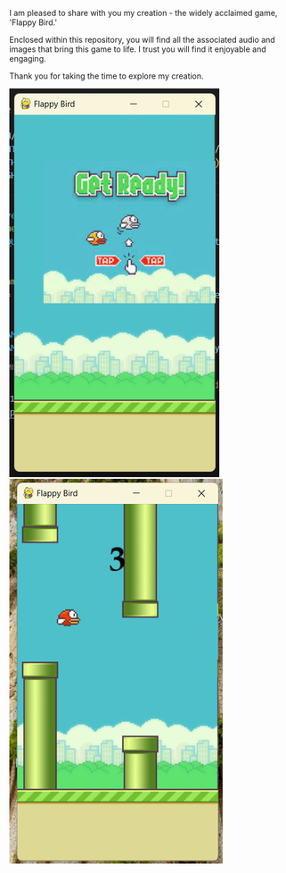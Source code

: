 I am pleased to share with you my creation - the widely acclaimed game, 'Flappy Bird.' 

Enclosed within this repository, you will find all the associated audio and images that bring this game to life. I trust you will find it enjoyable and engaging.

Thank you for taking the time to explore my creation.




![Alt text](<Screenshot 2023-09-28 221512.png>)
![Alt text](<Screenshot 2023-09-28 221623.png>)
